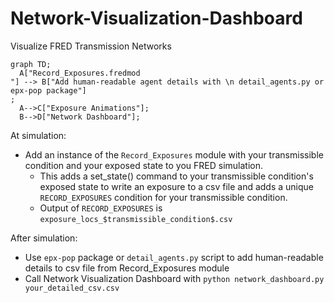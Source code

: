 # Network-Visualization-Dashboard
Visualize FRED Transmission Networks

```mermaid
graph TD;
  A["Record_Exposures.fredmod
"] --> B["Add human-readable agent details with \n detail_agents.py or epx-pop package"]
;
  A-->C["Exposure Animations"];
  B-->D["Network Dashboard"];
```

At simulation:
- Add an instance of the `Record_Exposures` module with your transmissible condition and your exposed state to you FRED simulation.
  - This adds a set_state() command to your transmissible condition's exposed state to write an exposure to a csv file and adds a unique `RECORD_EXPOSURES` condition for your transmissible condition.
  - Output of `RECORD_EXPOSURES` is `exposure_locs_$transmissible_condition$.csv`

After simulation:
- Use `epx-pop` package or `detail_agents.py` script to add human-readable details to csv file from Record_Exposures module
- Call Network Visualization Dashboard with `python network_dashboard.py your_detailed_csv.csv`
